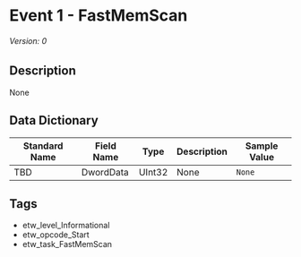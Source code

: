 # Event 1 - FastMemScan
###### Version: 0

## Description
None

## Data Dictionary
|Standard Name|Field Name|Type|Description|Sample Value|
|---|---|---|---|---|
|TBD|DwordData|UInt32|None|`None`|

## Tags
* etw_level_Informational
* etw_opcode_Start
* etw_task_FastMemScan